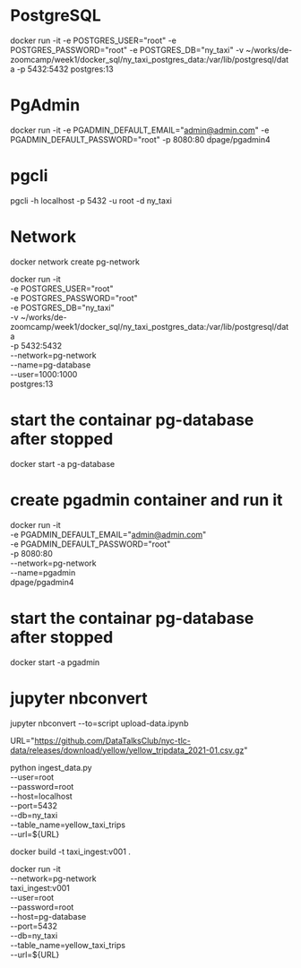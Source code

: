 # PostgreSQL

docker run -it   -e POSTGRES_USER="root"   -e POSTGRES_PASSWORD="root"   -e POSTGRES_DB="ny_taxi"   -v ~/works/de-zoomcamp/week1/docker_sql/ny_taxi_postgres_data:/var/lib/postgresql/data   -p 5432:5432   postgres:13


# PgAdmin

docker run -it -e PGADMIN_DEFAULT_EMAIL="admin@admin.com" -e PGADMIN_DEFAULT_PASSWORD="root" -p 8080:80 dpage/pgadmin4

# pgcli
pgcli -h localhost -p 5432 -u root -d ny_taxi

# Network

docker network create pg-network

docker run -it \
    -e POSTGRES_USER="root" \
    -e POSTGRES_PASSWORD="root" \
    -e POSTGRES_DB="ny_taxi" \
    -v ~/works/de-zoomcamp/week1/docker_sql/ny_taxi_postgres_data:/var/lib/postgresql/data \
    -p 5432:5432 \
    --network=pg-network \
    --name=pg-database \
    --user=1000:1000 \
    postgres:13

# start the containar pg-database after stopped

docker start -a pg-database


# create pgadmin container and run it

docker run -it \
    -e PGADMIN_DEFAULT_EMAIL="admin@admin.com" \
    -e PGADMIN_DEFAULT_PASSWORD="root" \
    -p 8080:80 \
    --network=pg-network \
    --name=pgadmin \
    dpage/pgadmin4


# start the containar pg-database after stopped

docker start -a pgadmin

# jupyter nbconvert

jupyter nbconvert --to=script upload-data.ipynb



URL="https://github.com/DataTalksClub/nyc-tlc-data/releases/download/yellow/yellow_tripdata_2021-01.csv.gz"

python ingest_data.py \
    --user=root \
    --password=root \
    --host=localhost \
    --port=5432 \
    --db=ny_taxi \
    --table_name=yellow_taxi_trips \
    --url=${URL}

docker build -t taxi_ingest:v001 .

docker run -it \
    --network=pg-network \
    taxi_ingest:v001 \
    --user=root \
    --password=root \
    --host=pg-database \
    --port=5432 \
    --db=ny_taxi \
    --table_name=yellow_taxi_trips \
    --url=${URL}

